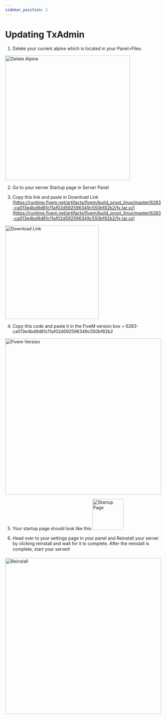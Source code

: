 ```yaml
---
sidebar_position: 2
---
```


# Updating TxAdmin

1. Delete your current alpine which is located in your Panel>Files.

<img src="https://i.imgur.com/bltrzwJ.png" alt="Delete Alpine" width="400" height="400"/>

2. Go to your server Startup page in Server Panel

3. Copy this link and paste in Download Link [https://runtime.fivem.net/artifacts/fivem/build_proot_linux/master/6283-ca013e4bd9d81c11af02d592596349c550bf82b2/fx.tar.xz](https://runtime.fivem.net/artifacts/fivem/build_proot_linux/master/6283-ca013e4bd9d81c11af02d592596349c550bf82b2/fx.tar.xz)

<img src="https://i.imgur.com/cxiKzg5.png" alt="Download Link" width="300"/>

4. Copy this code and paste it in the FiveM version box = 6283-ca013e4bd9d81c11af02d592596349c550bf82b2

<img src="https://i.imgur.com/IYIdFpA.png" alt="Fivem Version" width="500"/>

5. Your startup page should look like this
   <img src="https://i.imgur.com/xql5PNE.png" alt="Startup Page" width="100"/>

6. Head over to your settings page in your panel and Reinstall your server by clicking reinstall and wait for it to complete. After the reinstall is complete, start your server❗

<img src="https://i.imgur.com/rO9IkkS.png" alt="Reinstall" width="500"/>
